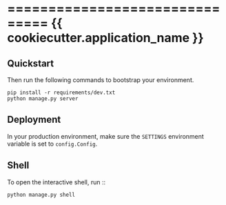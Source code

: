 ===============================
{{ cookiecutter.application_name }}
===============================


Quickstart
----------

Then run the following commands to bootstrap your environment.

```
pip install -r requirements/dev.txt
python manage.py server
```


Deployment
----------

In your production environment, make sure the ``SETTINGS`` environment variable is set to ``config.Config``.


Shell
-----

To open the interactive shell, run ::

```
python manage.py shell
```
